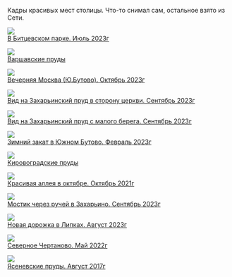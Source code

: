 Кадры красивых мест столицы. Что-то снимал сам, остальное взято из Сети.

![](В%20Битцевском%20парке.%20Июль%202023г.jpg)  
[В Битцевском парке. Июль 2023г](В%20Битцевском%20парке.%20Июль%202023г.jpg)

![](Варшавские%20пруды.jpg)  
[Варшавские пруды](Варшавские%20пруды.jpg)

![](Вечерняя%20Москва%20(Ю.Бутово).%20Октябрь%202023г.jpg)  
[Вечерняя Москва (Ю.Бутово). Октябрь 2023г](Вечерняя%20Москва%20(Ю.Бутово).%20Октябрь%202023г.jpg)

![](Вид%20на%20Захарьинский%20пруд%20в%20сторону%20церкви.%20Сентябрь%202023г.jpg)  
[Вид на Захарьинский пруд в сторону церкви. Сентябрь 2023г](Вид%20на%20Захарьинский%20пруд%20в%20сторону%20церкви.%20Сентябрь%202023г.jpg)

![](Вид%20на%20Захарьинский%20пруд%20с%20малого%20берега.%20Сентябрь%202023г.jpg)  
[Вид на Захарьинский пруд с малого берега. Сентябрь 2023г](Вид%20на%20Захарьинский%20пруд%20с%20малого%20берега.%20Сентябрь%202023г.jpg)

![](Зимний%20закат%20в%20Южном%20Бутово.%20Февраль%202023г.jpg)  
[Зимний закат в Южном Бутово. Февраль 2023г](Зимний%20закат%20в%20Южном%20Бутово.%20Февраль%202023г.jpg)

![](Кировоградские%20пруды.jpg)  
[Кировоградские пруды](Кировоградские%20пруды.jpg)

![](Красивая%20аллея%20в%20октябре.%20Октябрь%202021г.jpg)  
[Красивая аллея в октябре. Октябрь 2021г](Красивая%20аллея%20в%20октябре.%20Октябрь%202021г.jpg)

![](Мостик%20через%20ручей%20в%20Захарьино.%20Сентябрь%202023г.jpg)  
[Мостик через ручей в Захарьино. Сентябрь 2023г](Мостик%20через%20ручей%20в%20Захарьино.%20Сентябрь%202023г.jpg)

![](Новая%20дорожка%20в%20Липках.%20Август%202023г.jpg)  
[Новая дорожка в Липках. Август 2023г](Новая%20дорожка%20в%20Липках.%20Август%202023г.jpg)

![](Северное%20Чертаново.%20Май%202022г.jpg)  
[Северное Чертаново. Май 2022г](Северное%20Чертаново.%20Май%202022г.jpg)

![](Ясеневские%20пруды.%20Август%202017г.jpg)  
[Ясеневские пруды. Август 2017г](Ясеневские%20пруды.%20Август%202017г.jpg)
